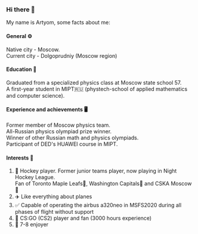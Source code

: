 ### Hi there 👋
My name is Artyom, some facts about me:  

#### General ⚙️
Native city - Moscow.  
Current city - Dolgoprudniy (Moscow region)
#### Education 📖
Graduated from a specialized physics class at Moscow state school 57.  
A first-year student in MIPT🇷🇺 (phystech-school of applied mathematics and computer science). 
#### Experience and achievements 🖥️
Former member of Moscow physics team.  
All-Russian physics olympiad prize winner.  
Winner of other Russian math and physics olympiads.  
Participant of DED's HUAWEI course in MIPT.  
#### Interests 💬
1) 🏒 Hockey player. Former junior teams player, now playing in Night Hockey League.  
   Fan of Toronto Maple Leafs🍁, Washington Capitals🦅 and CSKA Moscow🐴  
2) ✈️ Like everything about planes  
3) ✅ Сapable of operating the airbus a320neo in MSFS2020 during all phases of flight without support  
4) 🔫 CS:GO (CS2) player and fan (3000 hours experience)  
5) 💪 7-8 enjoyer

